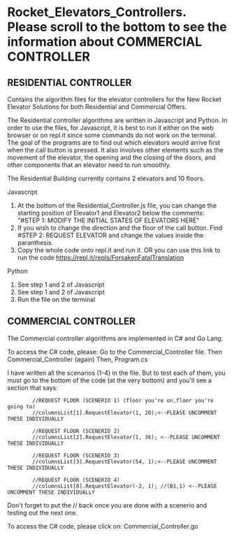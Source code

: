 # Rocket_Elevators_Controllers.  Please scroll to the bottom to see the information about COMMERCIAL CONTROLLER

RESIDENTIAL CONTROLLER 
-----------------------
Contains the algorithm files for the elevator controllers for the New Rocket Elevator Solutions for both Residential and Commercial Offers.

The Residential controller algorithms are written in Javascript and Python.
In order to use the files, for Javascript, it is best to run it either on the web browser or on repl.it since some commands do not work on the terminal.
The goal of the programs are to find out which elevators would arrive first when the call button is pressed. It also involves other elements such as the movement of the elevator,
the opening and the closing of the doors, and other components that an elevator need to run smoothly.

The Residential Building currently contains 2 elevators and 10 floors. 

Javascript
1. At the bottom of the Residential_Controller.js file, you can change the starting position of Elevator1 and Elevator2 below the
comments: "#STEP 1: MODIFY THE INITIAL STATES OF ELEVATORS HERE"
2. If you wish to change the direction and the floor of the call button. Find #STEP 2: REQUEST ELEVATOR and change the values inside the paranthesis.
3. Copy the whole code onto repl.it and run it.
   OR you can use this link to run the code https://repl.it/repls/ForsakenFatalTranslation

Python
1. See step 1 and 2 of Javascript
2. See step 1 and 2 of Javascript
3. Run the file on the terminal


COMMERCIAL CONTROLLER
---------------------
The Commercial controller algorithms are implemented in C# and Go Lang.

To access the C# code, please:
Go to the Commercial_Controller file.
Then Commercial_Controller (again)
Then, Program.cs

I have written all the scenarios (1-4) in the file. But to test each of them, you must go to the bottom of the code (at the very bottom) and you'll see a section that says:

            //REQUEST FLOOR (SCENERIO 1) (floor you're on,floor you're going to)
            //columnsList[1].RequestElevator(1, 20);<--PLEASE UNCOMMENT THESE INDIVIDUALLY

            //REQUEST FLOOR (SCENERIO 2)
            //columnsList[2].RequestElevator(1, 36); <--PLEASE UNCOMMENT THESE INDIVIDUALLY

            //REQUEST FLOOR (SCENERIO 3)
            //columnsList[3].RequestElevator(54, 1);<--PLEASE UNCOMMENT THESE INDIVIDUALLY

            //REQUEST FLOOR (SCENERIO 4)
            //columnsList[0].RequestElevator(-2, 1); //(B1,1) <--PLEASE UNCOMMENT THESE INDIVIDUALLY
            
 Don't forget to put the // back once you are done with a scenerio and testing out the next one.
 

To access the C# code, please click on:
Commercial_Controller.go
